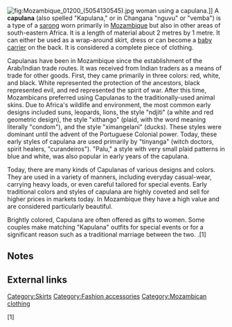 ![](Mozambique_01200_(5054130545).jpg "fig:Mozambique_01200_(5054130545).jpg")
woman using a capulana.\]\] A **capulana** (also spelled "Kapulana," or
in Changana "nguvu" or "vemba") is a type of a
[sarong](sarong "wikilink") worn primarily in
[Mozambique](Mozambique "wikilink") but also in other areas of
south-eastern Africa. It is a length of material about 2 metres by 1
metre. It can either be used as a wrap-around skirt, dress or can become
a [baby carrier](baby_carrier "wikilink") on the back. It is considered
a complete piece of clothing.

Capulanas have been in Mozambique since the establishment of the
Arab/Indian trade routes. It was received from Indian traders as a means
of trade for other goods. First, they came primarily in three colors:
red, white, and black. White represented the protection of the
ancestors, black represented evil, and red represented the spirit of
war. After this time, Mozambicans preferred using Capulanas to the
traditionally-used animal skins. Due to Africa's wildlife and
environment, the most common early designs included suns, leopards,
lions, the style "ndjiti" (a white and red geometric design), the style
"xithango" (plaid, with the word meaning literally "condom"), and the
style "ximangelani" (ducks). These styles were dominant until the advent
of the Portuguese Colonial power. Today, these early styles of capulana
are used primarily by "tinyanga" (witch doctors, spirit healers,
"curandeiros"). "Palu," a style with very small plaid patterns in blue
and white, was also popular in early years of the capulana.

Today, there are many kinds of Capulanas of various designs and colors.
They are used in a variety of manners, including everyday casual-wear,
carrying heavy loads, or even careful tailored for special events. Early
traditional colors and styles of capulana are highly coveted and sell
for higher prices in markets today. In Mozambique they have a high value
and are considered particularly beautiful.

Brightly colored, Capulana are often offered as gifts to women. Some
couples make matching "Kapulana" outfits for special events or for a
significant reason such as a traditional marriage between the two. .[1]

## Notes

## External links

[Category:Skirts](Category:Skirts "wikilink") [Category:Fashion
accessories](Category:Fashion_accessories "wikilink")
[Category:Mozambican clothing](Category:Mozambican_clothing "wikilink")

[1]